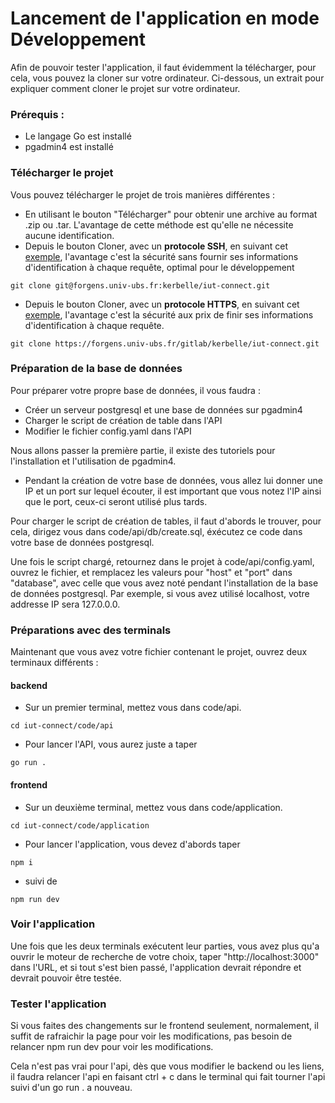 # Lancement de l'application en mode Développement

Afin de pouvoir tester l'application, il faut évidemment la télécharger, pour cela, vous pouvez la cloner sur votre ordinateur. Ci-dessous, un extrait pour expliquer comment cloner le projet sur votre ordinateur.

### Prérequis :

- Le langage Go est installé
- pgadmin4 est installé

### Télécharger le projet

Vous pouvez télécharger le projet de trois manières différentes :

* En utilisant le bouton "Télécharger" pour obtenir une archive au format .zip ou .tar. L'avantage de cette méthode est qu'elle ne nécessite aucune identification.
* Depuis le bouton Cloner, avec un **protocole SSH**, en suivant cet [exemple](https://www.theserverside.com/blog/Coffee-Talk-Java-News-Stories-and-Opinions/github-clone-with-ssh-keys), l'avantage c'est la sécurité sans fournir ses informations d'identification à chaque requête, optimal pour le développement

```shell
git clone git@forgens.univ-ubs.fr:kerbelle/iut-connect.git
```

* Depuis le bouton Cloner, avec un **protocole HTTPS**, en suivant cet [exemple](https://learn.hibbittsdesign.org/gitlab-githubdesktop/cloning-a-gitlab-repo), l'avantage c'est la sécurité aux prix de finir ses informations d'identification à chaque requête.

```shell
git clone https://forgens.univ-ubs.fr/gitlab/kerbelle/iut-connect.git
```

### Préparation de la base de données

Pour préparer votre propre base de données, il vous faudra :

 - Créer un serveur postgresql et une base de données sur pgadmin4
 - Charger le script de création de table dans l'API
 - Modifier le fichier config.yaml dans l'API

 Nous allons passer la première partie, il existe des tutoriels pour l'installation et l'utilisation de pgadmin4.

 - Pendant la création de votre base de données, vous allez lui donner une IP et un port sur lequel écouter, il est important que vous notez l'IP ainsi que le port, ceux-ci seront utilisé plus tards.

 Pour charger le script de création de tables, il faut d'abords le trouver, pour cela, dirigez vous dans code/api/db/create.sql, éxécutez ce code dans votre base de données postgresql.

 Une fois le script chargé, retournez dans le projet à code/api/config.yaml, ouvrez le fichier, et remplacez les valeurs pour "host" et "port" dans "database", avec celle que vous avez noté pendant l'installation de la base de données postgresql. Par exemple, si vous avez utilisé localhost, votre addresse IP sera 127.0.0.0.

### Préparations avec des terminals

Maintenant que vous avez votre fichier contenant le projet, ouvrez deux terminaux différents :
#### backend
- Sur un premier terminal, mettez vous dans code/api.
```shell
cd iut-connect/code/api
```
- Pour lancer l'API, vous aurez juste a taper 
```shell
go run . 
```
#### frontend
- Sur un deuxième terminal, mettez vous dans code/application.
```shell
cd iut-connect/code/application
```
- Pour lancer l'application, vous devez d'abords taper 
```shell
npm i 
```
- suivi de

```shell
npm run dev
```

### Voir l'application

Une fois que les deux terminals exécutent leur parties, vous avez plus qu'a ouvrir le moteur de recherche de votre choix, taper "http://localhost:3000" dans l'URL, et si tout s'est bien passé, l'application devrait répondre et devrait pouvoir être testée.

### Tester l'application

Si vous faites des changements sur le frontend seulement, normalement, il suffit de rafraichir la page pour voir les modifications, pas besoin de relancer npm run dev pour voir les modifications.

Cela n'est pas vrai pour l'api, dès que vous modifier le backend ou les liens, il faudra relancer l'api en faisant ctrl + c dans le terminal qui fait tourner l'api suivi d'un go run . a nouveau.
